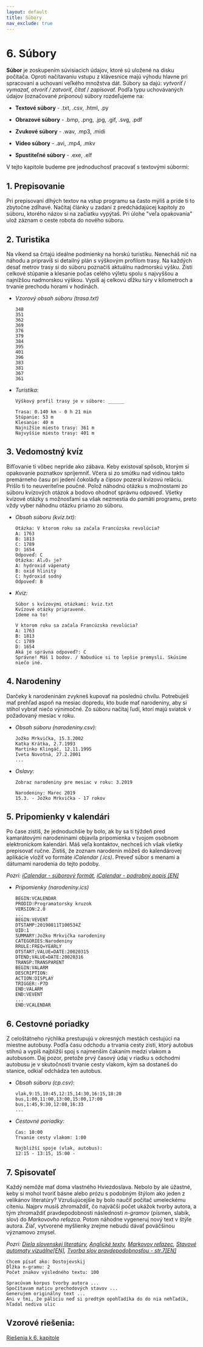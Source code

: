 ```yaml
---
layout: default
title: Súbory
nav_exclude: true
---
```


# 6. Súbory


**Súbor** je zoskupením súvisiacich údajov, ktoré sú uložené na disku počítača. Oproti načítavaniu vstupu z klávesnice majú výhodu hlavne pri spracovaní a uchovaní veľkého množstva dát. Súbory sa dajú: *vytvoriť* / *vymazať*, *otvoriť / zatvoriť*, *čítať* / *zapisovať*. Podľa typu uchovávaných údajov (označované *príponou*)  súbory rozdeľujeme na:

* **Textové súbory** - .txt, .csv, .html, .py

* **Obrazové súbory** - .bmp, .png, .jpg, .gif, .svg, .pdf

* **Zvukové súbory** - .wav, .mp3, .midi

* **Video súbory** - .avi, .mp4, .mkv

* **Spustiteľné súbory** - .exe, .elf

V tejto kapitole budeme pre jednoduchosť pracovať s textovými súbormi:




## 1. Prepisovanie
Pri prepisovaní dlhých textov na vstup programu sa často mýliš a príde ti to zbytočne zdĺhavé. Načítaj články u zadaní z predchádajúcej kapitoly zo súboru, ktorého názov si na začiatku vypýtaš. Pri úlohe "veľa opakovania" ulož záznam o ceste robota do nového súboru.



## 2. Turistika
Na víkend sa črtajú ideálne podmienky na horskú turistiku. Nenecháš nič na náhodu a pripravíš si detailný plán s výškovým profilom trasy. Na každých desať metrov trasy si do súboru poznačíš aktuálnu nadmorskú výšku. Zisti celkové stúpanie a klesanie počas celého výletu spolu s najvyššou a najnižšou nadmorskou výškou. Vypíš aj celkovú dĺžku túry v kilometroch a trvanie prechodu horami v hodinách.

* *Vzorový obsah súboru (trasa.txt)*

  ```
  348
  351
  362
  369
  376
  379
  384
  395
  401
  396
  383
  381
  367
  361
  ```

* *Turistika*:

  ```
  Výškový profil trasy je v súbore: ______

  Trasa: 0.140 km - 0 h 21 min
  Stúpanie: 53 m
  Klesanie: 40 m
  Najnižšie miesto trasy: 361 m
  Najvyššie miesto trasy: 401 m
  ```



## 3. Vedomostný kvíz
Bifľovanie ti vôbec nepríde ako zábava. Keby existoval spôsob, ktorým si opakovanie poznatkov spríjemniť. Včera si zo smútku nad vidinou takto premárneho času pri jedení čokolády a čipsov pozeral kvízovú reláciu. Prišlo ti to neuveriteľne poučné. Polož náhodnú otázku s možnostami zo súboru kvízových otázok a bodovo ohodnoť správnu odpoveď. Všetky kvízové otázky s možnosťami sa však nezmestia do pamäti programu, preto vždy vyber náhodnu otázku priamo zo súboru.

- *Obsah súboru (kviz.txt):*

  ```
  Otázka: V ktorom roku sa začala Francúzska revolúcia?
  A: 1763
  B: 1813
  C: 1789
  D: 1654
  Odpoveď: C
  Otázka: Al₂O₃ je?
  A: hydroxid vápenatý
  B: oxid hlinitý
  C: hydroxid sodný
  Odpoveď: B
  ```

- *Kvíz:*

  ```
  Súbor s kvízovými otázkami: kviz.txt
  Kvízové otázky pripravené.
  Ideme na to!

  V ktorom roku sa začala Francúzska revolúcia?
  A: 1763
  B: 1813
  C: 1789
  D: 1654
  Aká je správna odpoveď?: C
  Správne! Máš 1 bodov. / Nabudúce si to lepšie premysli. Skúsime niečo iné.
  ```



## 4. Narodeniny
Darčeky k narodeninám zvykneš kupovať na poslednú chvílu. Potrebuješ mať prehľad aspoň na mesiac dopredu, kto bude mať narodeniny, aby si stihol vybrať niečo výnimočné. Zo súboru načítaj ľudí, ktorí majú sviatok v požadovaný mesiac v roku.

* *Obsah súboru (narodeniny.csv):*

  ```
  Jožko Mrkvička, 15.3.2002
  Katka Krátka, 2.7.1993
  Martinko Klingáč, 12.11.1995
  Iveta Novotná, 27.2.2001
  ...
  ```

* *Oslavy:*

  ```
  Zobraz narodeniny pre mesiac v roku: 3.2019

  Narodeniny: Marec 2019
  15.3. - Jožko Mrkvička - 17 rokov
  ```



## 5. Pripomienky v kalendári
Po čase zistíš, že jednoduchšie by bolo, ak by sa ti týždeň pred kamarátovými narodeninami objavila pripomienka v tvojom osobnom elektronickom kalendári. Máš veľa kontaktov, nechceš ich však všetky prepisovať ručne. Zistiš, že zoznam narodenín môžeš do kalendárovej aplikácie vložiť vo formáte *iCalendar (.ics)*. Preveď súbor s menami a dátumami narodenia do tejto podoby.

*Pozri:  [iCalendar - súborový formát](https://cs.wikipedia.org/wiki/ICalendar), [iCalendar - podrobný popis [EN]](https://icalendar.org/RFC-Specifications/iCalendar-RFC-5545/)*

* *Pripomienky (narodeniny.ics)*

  ```
  BEGIN:VCALENDAR
  PRODID:Programatorsky kruzok
  VERSION:2.0
  ...
  BEGIN:VEVENT
  DTSTAMP:20190811T100534Z
  UID:1
  SUMMARY:Jožko Mrkvička narodeniny
  CATEGORIES:Narodeniny
  RRULE:FREQ=YEARLY
  DTSTART;VALUE=DATE:20020315
  DTEND;VALUE=DATE:20020316
  TRANSP:TRANSPARENT
  BEGIN:VALARM
  DESCRIPTION:
  ACTION:DISPLAY
  TRIGGER:-P7D
  END:VALARM
  END:VEVENT
  ...
  END:VCALENDAR
  ```

## 6. Cestovné poriadky
Z celoštátneho rýchlika prestupujú v okresných mestách cestujúci na miestne autobusy.  Podľa času odchodu a trvania cesty zisti, ktorý autobus stihnú a vypíš najbližší spoj s najmenším čakaním medzi vlakom a autobusom. Daj pozor, pretože prvý časový údaj v riadku s odchodmi autobusu je v skutočnosti trvanie cesty vlakom, kým sa dostaneš do stanice, odkiaľ odchádza ten autobus.

* *Obsah súboru (cp.csv)*:

  ```
  vlak,9:15,10:45,12:15,14:30,16:15,18:20
  bus,1:00,11:00,13:00,15:00,17:00
  bus,1:45,9:30,12:08,16:33
  ...
  ```

* *Cestovné poriadky:*

  ```
  Čas: 10:00
  Trvanie cesty vlakom: 1:00

  Najbližší spoje (vlak, autobus):
  12:15 - 13:15, 15:00 -
  ```



## 7. Spisovateľ
Každý nemôže mať doma vlastného Hviezdoslava. Nebolo by ale úžastné, keby si mohol tvoriť básne alebo prózu s podobným štýlom ako jeden z velikánov literatúry? Vzrušujúcejšie by bolo naučiť počítač umeleckému cíteniu. Najprv musíš zhromaždiť, čo najväčší počet ukážok tvorby autora, a tým zhromaždiť pravdepodobnosti následnosti *n-gramov* (písmen, slabík, slov) do *Markovovho reťazca*. Potom náhodne vygeneruj nový text v štýle autora. Žiaľ, vytvorené myšlienky zrejme nebudú dávať poväčšinou významovo zmysel.

*Pozri: [Diela slovenskej literatúry](https://zlatyfond.sme.sk/), [Anglické texty](hhttps://archive.org/search.php?query=subject%3A%22Literature%22), [Markovov reťazec](https://cs.wikipedia.org/wiki/Markov%C5%AFv_%C5%99et%C4%9Bzec), [Stavové automaty vizuálne[EN]](http://setosa.io/ev/markov-chains/), [Tvorba slov pravdepodobnosťou - str.7[EN]](http://math.harvard.edu/~ctm/home/text/others/shannon/entropy/entropy.pdf)*

```
Chcem písať ako: Dostojevskij
Dĺžka n-gramu: 2
Počet znakov výsledného textu: 100

Spracúvam korpus tvorby autora ...
Spočítavam maticu prechodových stavov ...
Generujem originálny text ...
Ani v tmi, že páliciu neď si predtým opohľadíka do do nia nehľadík, hľadal nediva ulic
```

## Vzorové riešenia:
[Riešenia k 6. kapitole](/coding/beginner/solutions/6-chapter.html)
